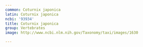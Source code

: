 ```yaml
---
common: Coturnix japonica
latin: Coturnix japonica
ncbi: '93934'
title: Coturnix japonica
group: Vertebrates
image: http://www.ncbi.nlm.nih.gov/Taxonomy/taxi/images/1630

---
```

